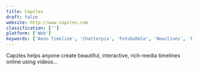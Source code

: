 ```yaml
---
title: Capzles
draft: false 
website: http://www.capzles.com
classification: ['']
platform: ['Web']
keywords: ['Aeon Timeline', 'Chatterpix', 'Fotobabble', 'Newslines', 'Preceden', 'SIMILE Widgets', 'TimeRime', 'Timeline', 'Timeline 3D', 'Timeline Maker', 'Timli', 'liniaa']
---
```

Capzles helps anyone create beautiful, interactive, rich-media timelines online using videos...